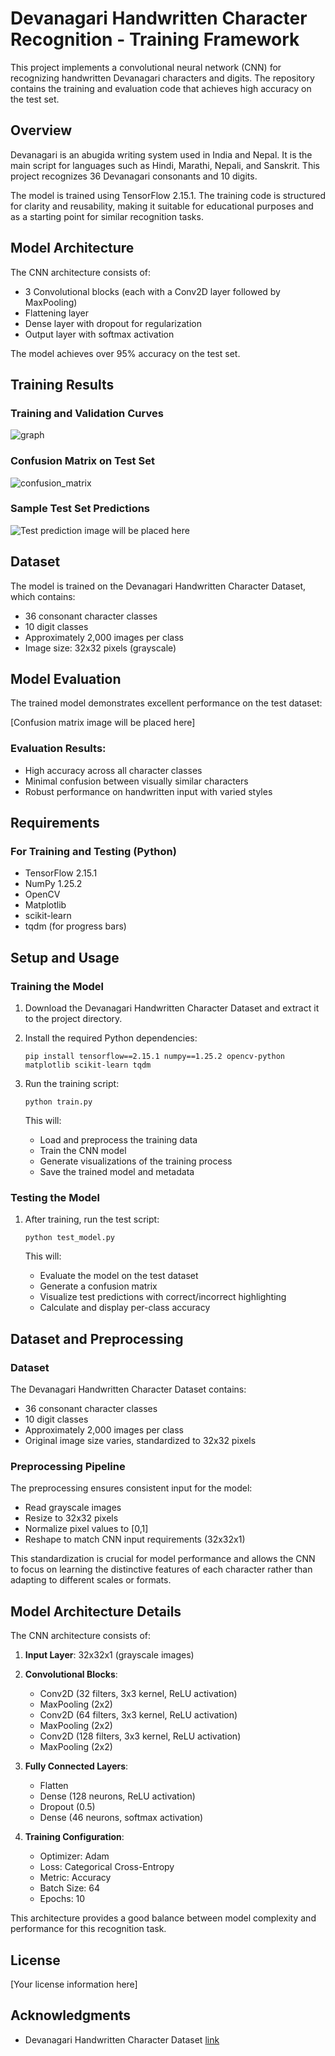 # Devanagari Handwritten Character Recognition - Training Framework

This project implements a convolutional neural network (CNN) for recognizing handwritten Devanagari characters and digits. The repository contains the training and evaluation code that achieves high accuracy on the test set.

## Overview

Devanagari is an abugida writing system used in India and Nepal. It is the main script for languages such as Hindi, Marathi, Nepali, and Sanskrit. This project recognizes 36 Devanagari consonants and 10 digits.

The model is trained using TensorFlow 2.15.1. The training code is structured for clarity and reusability, making it suitable for educational purposes and as a starting point for similar recognition tasks.

## Model Architecture

The CNN architecture consists of:
- 3 Convolutional blocks (each with a Conv2D layer followed by MaxPooling)
- Flattening layer
- Dense layer with dropout for regularization
- Output layer with softmax activation

The model achieves over 95% accuracy on the test set.

## Training Results

### Training and Validation Curves

![graph](model_accuracy.png)

### Confusion Matrix on Test Set

![confusion_matrix](confusion_matrix.png)

### Sample Test Set Predictions

![Test prediction image will be placed here](testing.png)

## Dataset

The model is trained on the Devanagari Handwritten Character Dataset, which contains:
- 36 consonant character classes
- 10 digit classes
- Approximately 2,000 images per class
- Image size: 32x32 pixels (grayscale)

## Model Evaluation

The trained model demonstrates excellent performance on the test dataset:

[Confusion matrix image will be placed here]

### Evaluation Results:
- High accuracy across all character classes
- Minimal confusion between visually similar characters
- Robust performance on handwritten input with varied styles

## Requirements

### For Training and Testing (Python)
- TensorFlow 2.15.1
- NumPy 1.25.2
- OpenCV
- Matplotlib
- scikit-learn
- tqdm (for progress bars)

## Setup and Usage

### Training the Model

1. Download the Devanagari Handwritten Character Dataset and extract it to the project directory.

2. Install the required Python dependencies:
   ```
   pip install tensorflow==2.15.1 numpy==1.25.2 opencv-python matplotlib scikit-learn tqdm
   ```

3. Run the training script:
   ```
   python train.py
   ```

   This will:
   - Load and preprocess the training data
   - Train the CNN model
   - Generate visualizations of the training process
   - Save the trained model and metadata

### Testing the Model

1. After training, run the test script:
   ```
   python test_model.py
   ```

   This will:
   - Evaluate the model on the test dataset
   - Generate a confusion matrix
   - Visualize test predictions with correct/incorrect highlighting
   - Calculate and display per-class accuracy

## Dataset and Preprocessing

### Dataset
The Devanagari Handwritten Character Dataset contains:
- 36 consonant character classes
- 10 digit classes
- Approximately 2,000 images per class
- Original image size varies, standardized to 32x32 pixels

### Preprocessing Pipeline
The preprocessing ensures consistent input for the model:

- Read grayscale images
- Resize to 32x32 pixels
- Normalize pixel values to [0,1]
- Reshape to match CNN input requirements (32x32x1)

This standardization is crucial for model performance and allows the CNN to focus on learning the distinctive features of each character rather than adapting to different scales or formats.

## Model Architecture Details

The CNN architecture consists of:

1. **Input Layer**: 32x32x1 (grayscale images)

2. **Convolutional Blocks**:
   - Conv2D (32 filters, 3x3 kernel, ReLU activation)
   - MaxPooling (2x2)
   - Conv2D (64 filters, 3x3 kernel, ReLU activation)
   - MaxPooling (2x2)
   - Conv2D (128 filters, 3x3 kernel, ReLU activation)
   - MaxPooling (2x2)

3. **Fully Connected Layers**:
   - Flatten
   - Dense (128 neurons, ReLU activation)
   - Dropout (0.5)
   - Dense (46 neurons, softmax activation)

4. **Training Configuration**:
   - Optimizer: Adam
   - Loss: Categorical Cross-Entropy
   - Metric: Accuracy
   - Batch Size: 64
   - Epochs: 10

This architecture provides a good balance between model complexity and performance for this recognition task.

## License

[Your license information here]

## Acknowledgments

- Devanagari Handwritten Character Dataset [link](https://ieeexplore.ieee.org/document/7400041/)
